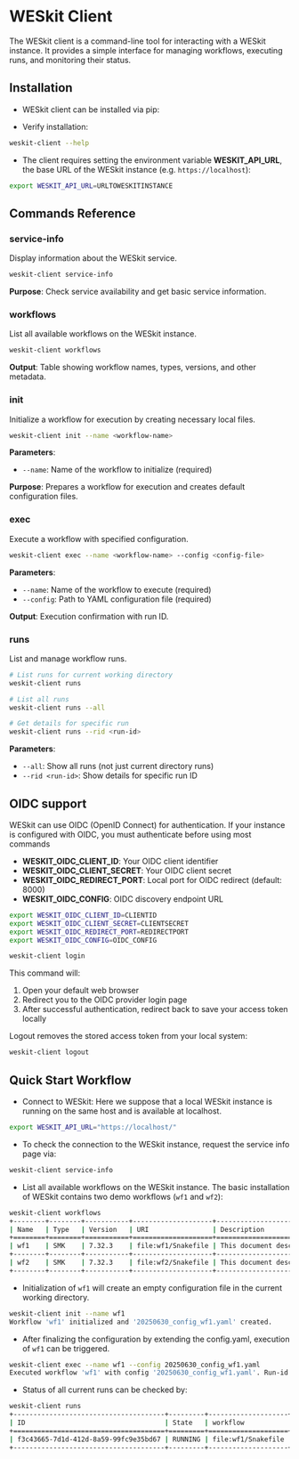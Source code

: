 # WESkit Client

The WESkit client is a command-line tool for interacting with a WESkit instance.
It provides a simple interface for managing workflows, executing runs, and monitoring their status.

## Installation

* WESkit client can be installed via pip:

* Verify installation:

```bash
weskit-client --help
```

* The client requires setting the environment variable **WESKIT_API_URL**, the base URL of the WESkit instance (e.g. `https://localhost`):

```bash
export WESKIT_API_URL=URLTOWESKITINSTANCE
```

## Commands Reference

### service-info

Display information about the WESkit service.

```bash
weskit-client service-info
```

**Purpose**: Check service availability and get basic service information.

### workflows

List all available workflows on the WESkit instance.

```bash
weskit-client workflows
```

**Output**: Table showing workflow names, types, versions, and other metadata.

### init

Initialize a workflow for execution by creating necessary local files.

```bash
weskit-client init --name <workflow-name>
```

**Parameters**:

* `--name`: Name of the workflow to initialize (required)

**Purpose**: Prepares a workflow for execution and creates default configuration files.

### exec

Execute a workflow with specified configuration.

```bash
weskit-client exec --name <workflow-name> --config <config-file>
```

**Parameters**:

* `--name`: Name of the workflow to execute (required)
* `--config`: Path to YAML configuration file (required)

**Output**: Execution confirmation with run ID.

### runs

List and manage workflow runs.

```bash
# List runs for current working directory
weskit-client runs

# List all runs
weskit-client runs --all

# Get details for specific run
weskit-client runs --rid <run-id>
```

**Parameters**:

* `--all`: Show all runs (not just current directory runs)
* `--rid <run-id>`: Show details for specific run ID

## OIDC support

WESkit can use OIDC (OpenID Connect) for authentication. If your instance is configured with OIDC, you must authenticate before using most commands

* **WESKIT_OIDC_CLIENT_ID**: Your OIDC client identifier
* **WESKIT_OIDC_CLIENT_SECRET**: Your OIDC client secret
* **WESKIT_OIDC_REDIRECT_PORT**: Local port for OIDC redirect (default: 8000)
* **WESKIT_OIDC_CONFIG**: OIDC discovery endpoint URL

```bash
export WESKIT_OIDC_CLIENT_ID=CLIENTID
export WESKIT_OIDC_CLIENT_SECRET=CLIENTSECRET
export WESKIT_OIDC_REDIRECT_PORT=REDIRECTPORT
export WESKIT_OIDC_CONFIG=OIDC_CONFIG

weskit-client login
```

This command will:

1. Open your default web browser
2. Redirect you to the OIDC provider login page
3. After successful authentication, redirect back to save your access token locally

Logout removes the stored access token from your local system:

```bash
weskit-client logout
```

## Quick Start Workflow

* Connect to WESkit: Here we suppose that a local WESkit instance is running on the same host and is available at localhost.

```bash
export WESKIT_API_URL="https://localhost/"
```

* To check the connection to the WESkit instance, request the service info page via:

```bash
weskit-client service-info
```

* List all available workflows on the WESkit instance. The basic installation of WESkit contains two demo workflows (`wf1` and `wf2`):

```bash
weskit-client workflows
+--------+--------+-----------+--------------------+---------------------------------------------------+
| Name   | Type   | Version   | URI                | Description                                       |
+========+========+===========+====================+===================================================+
| wf1    | SMK    | 7.32.3    | file:wf1/Snakefile | This document describes the configuration for WF1 |
+--------+--------+-----------+--------------------+---------------------------------------------------+
| wf2    | SMK    | 7.32.3    | file:wf2/Snakefile | This document describes the configuration for WF2 |
+--------+--------+-----------+--------------------+---------------------------------------------------+
```

* Initialization of `wf1` will create an empty configuration file in the current working directory.

```bash
weskit-client init --name wf1
Workflow 'wf1' initialized and '20250630_config_wf1.yaml' created.
```

* After finalizing the configuration by extending the config.yaml, execution of `wf1` can be triggered.

```bash
weskit-client exec --name wf1 --config 20250630_config_wf1.yaml
Executed workflow 'wf1' with config '20250630_config_wf1.yaml'. Run-id: f3c43665-7d1d-412d-8a59-99fc9e35bd67
```

* Status of all current runs can be checked by:

```bash
weskit-client runs
+--------------------------------------+---------+--------------------+--------------+
| ID                                   | State   | workflow           | start_time   |
+======================================+=========+====================+==============+
| f3c43665-7d1d-412d-8a59-99fc9e35bd67 | RUNNING | file:wf1/Snakefile |              |
+--------------------------------------+---------+--------------------+--------------+
